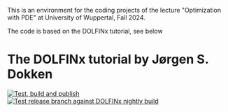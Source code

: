 This is an environment for the coding projects of the lecture "Optimization with PDE" at University of Wuppertal, Fall 2024. 

The code is based on the DOLFINx tutorial, see below


# The DOLFINx tutorial by Jørgen S. Dokken

[![Test, build and publish](https://github.com/jorgensd/dolfinx-tutorial/actions/workflows/deploy.yml/badge.svg)](https://github.com/jorgensd/dolfinx-tutorial/actions/workflows/deploy.yml)
[![Test release branch against DOLFINx nightly build](https://github.com/jorgensd/dolfinx-tutorial/actions/workflows/test_nightly.yml/badge.svg)](https://github.com/jorgensd/dolfinx-tutorial/actions/workflows/test_nightly.yml)
